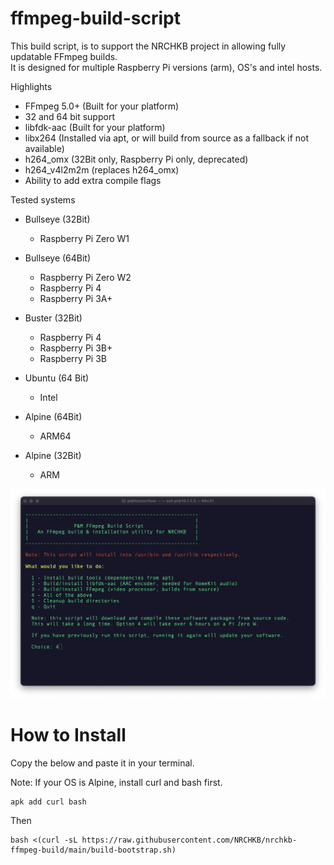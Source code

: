 # ffmpeg-build-script

This build script, is to support the NRCHKB project in allowing fully updatable FFmpeg builds.  
It is designed for multiple Raspberry Pi versions (arm), OS's and intel hosts.

Highlights

- FFmpeg 5.0+ (Built for your platform)
- 32 and 64 bit support
- libfdk-aac (Built for your platform)
- libx264 (Installed via apt, or will build from source as a fallback if not available)
- h264_omx (32Bit only, Raspberry Pi only, deprecated)
- h264_v4l2m2m (replaces h264_omx)
- Ability to add extra compile flags

Tested systems

- Bullseye (32Bit)
  - Raspberry Pi Zero W1

- Bullseye (64Bit)
  - Raspberry Pi Zero W2
  - Raspberry Pi 4 
  - Raspberry Pi 3A+

- Buster (32Bit)
  - Raspberry Pi 4
  - Raspberry Pi 3B+
  - Raspberry Pi 3B

- Ubuntu (64 Bit)
  - Intel

- Alpine (64Bit)
  - ARM64

- Alpine (32Bit)
  - ARM



![image](./Menu1.png)

# How to Install

Copy the below and paste it in your terminal.

Note: If your OS is Alpine, install curl and bash first.
```
apk add curl bash
```
Then

```
bash <(curl -sL https://raw.githubusercontent.com/NRCHKB/nrchkb-ffmpeg-build/main/build-bootstrap.sh)
```




